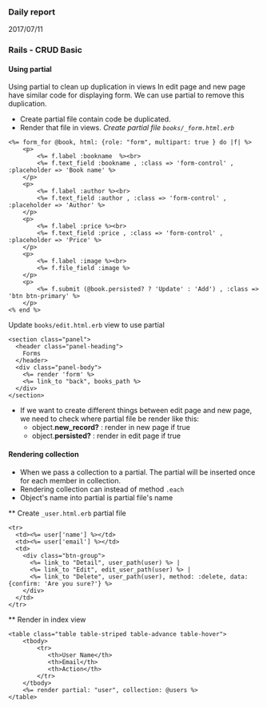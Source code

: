 ### Daily report
2017/07/11
### Rails - CRUD Basic
#### Using partial
Using partial to clean up duplication in views
In edit page and new page have similar code for displaying form. We can use partial to remove this duplication. 
-	Create partial file contain code be duplicated.
-	Render that file in views.
*Create partial file `books/_form.html.erb`*
```erb
<%= form_for @book, html: {role: "form", multipart: true } do |f| %>
	<p>
		<%= f.label :bookname  %><br>
		<%= f.text_field :bookname , :class => 'form-control' , :placeholder => 'Book name' %>
	</p>
	<p>
		<%= f.label :author %><br>
		<%= f.text_field :author , :class => 'form-control' , :placeholder => 'Author' %>
	</p>
	<p>
		<%= f.label :price %><br>
		<%= f.text_field :price , :class => 'form-control' , :placeholder => 'Price' %>
	</p>
	<p>
		<%= f.label :image %><br>
		<%= f.file_field :image %>
	</p>
	<p>
		<%= f.submit (@book.persisted? ? 'Update' : 'Add') , :class => 'btn btn-primary' %>
	</p>
<% end %>
```
Update `books/edit.html.erb` view to use partial
```erb
<section class="panel">
  <header class="panel-heading">
    Forms
  </header>
  <div class="panel-body">
    <%= render 'form' %>
	<%= link_to "back", books_path %>
  </div>
</section>
```
-	If we want to create different  things between edit page and new page, we need to check where partial file be render like this:
	-	object.**new_record?** : render in new page if true
	-	object.**persisted?** : render in edit page if true   
#### Rendering collection
-	When we pass a collection to a partial. The partial will be inserted once for each member in collection.
-	Rendering collection can instead of method `.each` 
-	Object's name into partial is partial file's name

** Create `_user.html.erb` partial file 
```erb
<tr>
  <td><%= user['name'] %></td>
  <td><%= user['email'] %></td>
  <td>
    <div class="btn-group">
      <%= link_to "Detail", user_path(user) %> |
      <%= link_to "Edit", edit_user_path(user) %> |
      <%= link_to "Delete", user_path(user), method: :delete, data: {confirm: 'Are you sure?'} %>
    </div>
  </td> 
</tr>
```
** Render in index view
```erb
<table class="table table-striped table-advance table-hover">
	<tbody>
		<tr>
		   <th>User Name</th>
		   <th>Email</th>
		   <th>Action</th>
		</tr>
	</tbody>
	<%= render partial: "user", collection: @users %>
</table>
```


